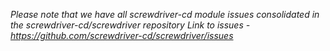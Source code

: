 *Please note that we have all screwdriver-cd module issues consolidated in the screwdriver-cd/screwdriver repository*
*Link to issues - https://github.com/screwdriver-cd/screwdriver/issues*
